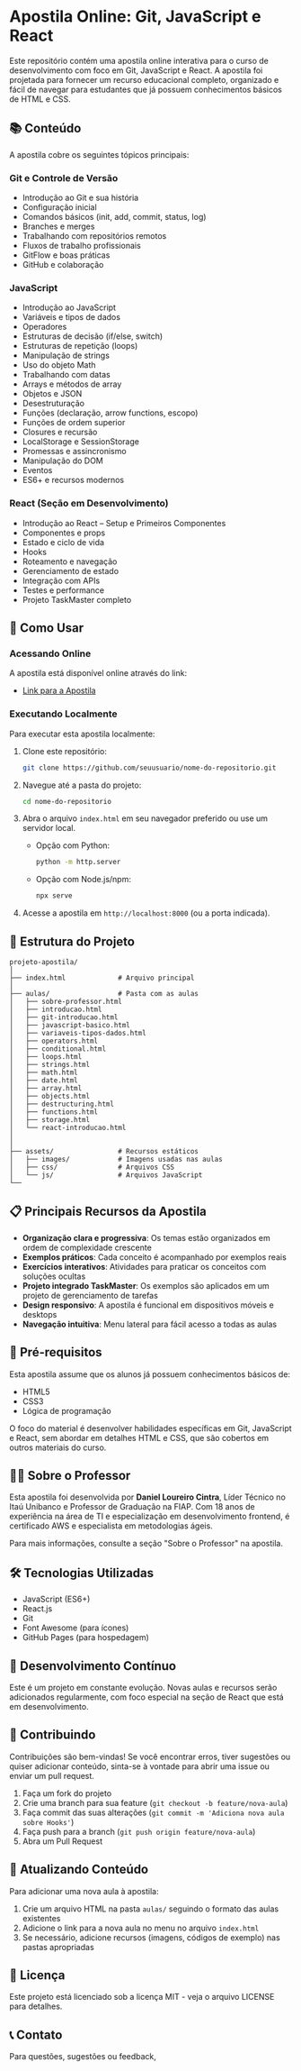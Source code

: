 # Apostila Online: Git, JavaScript e React

Este repositório contém uma apostila online interativa para o curso de desenvolvimento com foco em Git, JavaScript e React. A apostila foi projetada para fornecer um recurso educacional completo, organizado e fácil de navegar para estudantes que já possuem conhecimentos básicos de HTML e CSS.

## 📚 Conteúdo

A apostila cobre os seguintes tópicos principais:

### Git e Controle de Versão
- Introdução ao Git e sua história
- Configuração inicial
- Comandos básicos (init, add, commit, status, log)
- Branches e merges
- Trabalhando com repositórios remotos
- Fluxos de trabalho profissionais
- GitFlow e boas práticas
- GitHub e colaboração

### JavaScript
- Introdução ao JavaScript
- Variáveis e tipos de dados
- Operadores
- Estruturas de decisão (if/else, switch)
- Estruturas de repetição (loops)
- Manipulação de strings
- Uso do objeto Math
- Trabalhando com datas
- Arrays e métodos de array
- Objetos e JSON
- Desestruturação
- Funções (declaração, arrow functions, escopo)
- Funções de ordem superior
- Closures e recursão
- LocalStorage e SessionStorage
- Promessas e assincronismo
- Manipulação do DOM
- Eventos
- ES6+ e recursos modernos

### React (Seção em Desenvolvimento)
- Introdução ao React – Setup e Primeiros Componentes
- Componentes e props
- Estado e ciclo de vida
- Hooks
- Roteamento e navegação
- Gerenciamento de estado
- Integração com APIs
- Testes e performance
- Projeto TaskMaster completo

## 🚀 Como Usar

### Acessando Online

A apostila está disponível online através do link:

- [Link para a Apostila](https://www.curso-webdev.com/)

### Executando Localmente

Para executar esta apostila localmente:

1. Clone este repositório:
   ```bash
   git clone https://github.com/seuusuario/nome-do-repositorio.git
   ```

2. Navegue até a pasta do projeto:
   ```bash
   cd nome-do-repositorio
   ```

3. Abra o arquivo `index.html` em seu navegador preferido ou use um servidor local.
   - Opção com Python:
     ```bash
     python -m http.server
     ```
   - Opção com Node.js/npm:
     ```bash
     npx serve
     ```

4. Acesse a apostila em `http://localhost:8000` (ou a porta indicada).

## 🔧 Estrutura do Projeto

```
projeto-apostila/
│
├── index.html             # Arquivo principal
│
├── aulas/                 # Pasta com as aulas
│   ├── sobre-professor.html
│   ├── introducao.html
│   ├── git-introducao.html
│   ├── javascript-basico.html
│   ├── variaveis-tipos-dados.html
│   ├── operators.html
│   ├── conditional.html
│   ├── loops.html
│   ├── strings.html
│   ├── math.html
│   ├── date.html
│   ├── array.html
│   ├── objects.html
│   ├── destructuring.html
│   ├── functions.html
│   ├── storage.html
│   └── react-introducao.html    
│  
│
├── assets/                # Recursos estáticos
│   ├── images/            # Imagens usadas nas aulas
│   ├── css/               # Arquivos CSS 
│   └── js/                # Arquivos JavaScript
└──
```

## 📋 Principais Recursos da Apostila

- **Organização clara e progressiva**: Os temas estão organizados em ordem de complexidade crescente
- **Exemplos práticos**: Cada conceito é acompanhado por exemplos reais
- **Exercícios interativos**: Atividades para praticar os conceitos com soluções ocultas
- **Projeto integrado TaskMaster**: Os exemplos são aplicados em um projeto de gerenciamento de tarefas
- **Design responsivo**: A apostila é funcional em dispositivos móveis e desktops
- **Navegação intuitiva**: Menu lateral para fácil acesso a todas as aulas

## 🧩 Pré-requisitos

Esta apostila assume que os alunos já possuem conhecimentos básicos de:
- HTML5
- CSS3
- Lógica de programação

O foco do material é desenvolver habilidades específicas em Git, JavaScript e React, sem abordar em detalhes HTML e CSS, que são cobertos em outros materiais do curso.

## 👨‍🏫 Sobre o Professor

Esta apostila foi desenvolvida por **Daniel Loureiro Cintra**, Líder Técnico no Itaú Unibanco e Professor de Graduação na FIAP. Com 18 anos de experiência na área de TI e especialização em desenvolvimento frontend, é certificado AWS e especialista em metodologias ágeis.

Para mais informações, consulte a seção "Sobre o Professor" na apostila.

## 🛠️ Tecnologias Utilizadas

- JavaScript (ES6+)
- React.js
- Git
- Font Awesome (para ícones)
- GitHub Pages (para hospedagem)

## 🚧 Desenvolvimento Contínuo

Este é um projeto em constante evolução. Novas aulas e recursos serão adicionados regularmente, com foco especial na seção de React que está em desenvolvimento.

## 🤝 Contribuindo

Contribuições são bem-vindas! Se você encontrar erros, tiver sugestões ou quiser adicionar conteúdo, sinta-se à vontade para abrir uma issue ou enviar um pull request.

1. Faça um fork do projeto
2. Crie uma branch para sua feature (`git checkout -b feature/nova-aula`)
3. Faça commit das suas alterações (`git commit -m 'Adiciona nova aula sobre Hooks'`)
4. Faça push para a branch (`git push origin feature/nova-aula`)
5. Abra um Pull Request

## 📝 Atualizando Conteúdo

Para adicionar uma nova aula à apostila:

1. Crie um arquivo HTML na pasta `aulas/` seguindo o formato das aulas existentes
2. Adicione o link para a nova aula no menu no arquivo `index.html`
3. Se necessário, adicione recursos (imagens, códigos de exemplo) nas pastas apropriadas

## 📄 Licença

Este projeto está licenciado sob a licença MIT - veja o arquivo LICENSE para detalhes.

## 📞 Contato

Para questões, sugestões ou feedback,